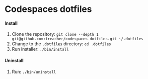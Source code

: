 # Codespaces dotfiles

#### Install
1. Clone the repository: `git clone --depth 1 git@github.com:treacher/codespaces-dotfiles.git ~/.dotfiles`
2. Change to the `.dotfiles` directory: `cd .dotfiles`
3. Run installer: `./bin/install`

#### Uninstall
1. Run: `./bin/uninstall`
